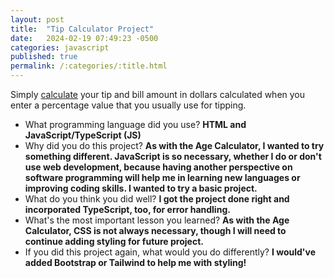 ```yaml
---
layout: post
title:  "Tip Calculator Project"
date:   2024-02-19 07:49:23 -0500
categories: javascript
published: true
permalink: /:categories/:title.html
---
```


Simply [calculate](https://github.com/add0794/tip-calculator) your tip and bill amount in dollars calculated when you enter a percentage value that you usually use for tipping.

- What programming language did you use? **HTML and JavaScript/TypeScript (JS)**
- Why did you do this project? **As with the Age Calculator, I wanted to try something different. JavaScript is so necessary, whether I do or don't use web development, because having another perspective on software programming will help me in learning new languages or improving coding skills. I wanted to try a basic project.**
- What do you think you did well? **I got the project done right and incorporated TypeScript, too, for error handling.**
- What's the most important lesson you learned? **As with the Age Calculator, CSS is not always necessary, though I will need to continue adding styling for future project.**
- If you did this project again, what would you do differently? **I would've added Bootstrap or Tailwind to help me with styling!** 